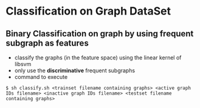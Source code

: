 # Classification on Graph DataSet
## Binary Classification on graph by using frequent subgraph as features

* classify the graphs (in the feature space) using the linear kernel of libsvm
* only use the **discriminative** frequent subgraphs
* command to execute
```
$ sh classify.sh <trainset filename containing graphs> <active graph IDs filename> <inactive graph IDs filename> <testset filename containing graphs>
```